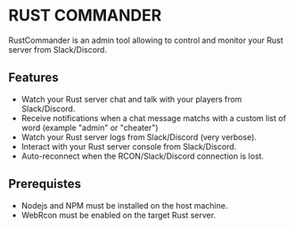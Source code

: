 
# RUST COMMANDER

RustCommander is an admin tool allowing to control and monitor your Rust server from Slack/Discord.

## Features

- Watch your Rust server chat and talk with your players from Slack/Discord.
- Receive notifications when a chat message matchs with a custom list of word (example "admin" or "cheater")
- Watch your Rust server logs from Slack/Discord (very verbose).
- Interact with your Rust server console from Slack/Discord.
- Auto-reconnect when the RCON/Slack/Discord connection is lost.

## Prerequistes

- Nodejs and NPM must be installed on the host machine.
- WebRcon must be enabled on the target Rust server.
